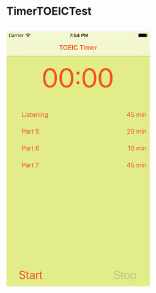 # TimerTOEICTest

<br>
<img src="https://github.com/phantuanvi/TimerTOEICTest/blob/master/Screen.png" />
<br>
